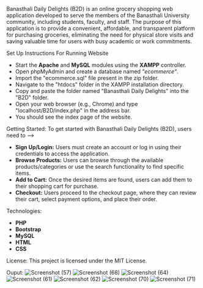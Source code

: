 Banasthali Daily Delights (B2D) is an online grocery shopping web application developed to serve the members of the Banasthali University community, including students, faculty, and staff. The purpose of this application is to provide a convenient, affordable, and transparent platform for purchasing groceries, eliminating the need for physical store visits and saving valuable time for users with busy academic or work commitments.

Set Up Instructions For Running Website
- Start the **Apache** and **MySQL** modules using the **XAMPP** controller.
- Open phpMyAdmin and create a database named *"ecommerce"*.
- Import the "ecommerce.sql" file present in the zip folder.
- Navigate to the "htdocs" folder in the XAMPP installation directory.
- Copy and paste the folder named "Banasthali Daily Delights" into the "B2D" folder.
- Open your web browser (e.g., Chrome) and type "localhost/B2D/index.php" in the address bar.
- You should see the index page of the website.

Getting Started:
To get started with Banasthali Daily Delights (B2D), users need to -->
- **Sign Up/Login:** Users must create an account or log in using their credentials to access the application.
- **Browse Products:** Users can browse through the available products/categories or use the search functionality to find specific items.
- **Add to Cart:** Once the desired items are found, users can add them to their shopping cart for purchase.
- **Checkout:** Users proceed to the checkout page, where they can review their cart, select payment options, and place their order.

Technologies:
- **PHP**
- **Bootstrap**
- **MySQL**
- **HTML**
- **CSS**

License:
This project is licensed under the MIT License.

Ouput:
![Screenshot (57)](https://github.com/SNandiniCoder/B2D/assets/163187091/67b076ac-6e41-409e-9209-a94011884063)
![Screenshot (68)](https://github.com/SNandiniCoder/B2D/assets/163187091/5c076bfc-d9ce-4abc-906f-6cae314d2864)
![Screenshot (64)](https://github.com/SNandiniCoder/B2D/assets/163187091/ac0d69c0-eb79-419a-8961-c149eaa2002e)
![Screenshot (61)](https://github.com/SNandiniCoder/B2D/assets/163187091/2d01a62b-145b-4d20-8d2a-7bcdd4039827)
![Screenshot (62)](https://github.com/SNandiniCoder/B2D/assets/163187091/990d49c2-42f9-48f3-8727-07c8c8b69369)
![Screenshot (70)](https://github.com/SNandiniCoder/B2D/assets/163187091/3c653a66-dc9a-4e00-8d50-1662e0f8955a)
![Screenshot (71)](https://github.com/SNandiniCoder/B2D/assets/163187091/025326b0-13db-4648-8b0f-e0a3672e06c4)






